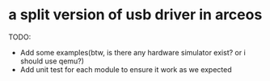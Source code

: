 # a split version of usb driver in arceos

TODO:
* Add some examples(btw, is there any hardware simulator exist? or i should use qemu?)
* Add unit test for each module to ensure it work as we expected
